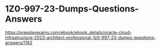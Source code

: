 # 1Z0-997-23-Dumps-Questions-Answers
https://prepdayexams.com/ebook/ebook_details/oracle-cloud-infrastructure-2023-architect-professional-1z0-997-23-dumps-questions-answers/1162
